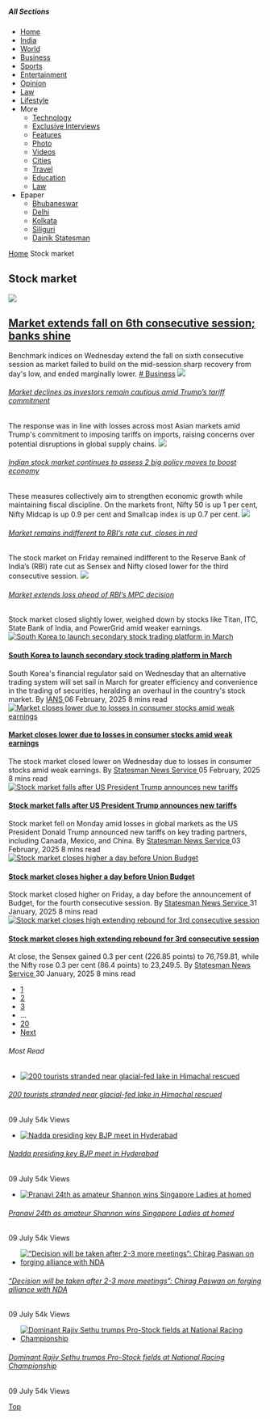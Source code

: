 ##### All Sections
  * [Home](https://www.thestatesman.com/tag/stock-market/page/</>)
  * [India](https://www.thestatesman.com/tag/stock-market/page/</india>)
  * [World](https://www.thestatesman.com/tag/stock-market/page/</world>)
  * [Business](https://www.thestatesman.com/tag/stock-market/page/</business>)
  * [Sports](https://www.thestatesman.com/tag/stock-market/page/</sports>)
  * [Entertainment](https://www.thestatesman.com/tag/stock-market/page/</entertainment>)
  * [Opinion](https://www.thestatesman.com/tag/stock-market/page/</opinion>)
  * [Law](https://www.thestatesman.com/tag/stock-market/page/</law>)
  * [Lifestyle](https://www.thestatesman.com/tag/stock-market/page/</lifestyle>)
  * More 
    * [Technology](https://www.thestatesman.com/tag/stock-market/page/</technology>)
    * [Exclusive Interviews](https://www.thestatesman.com/tag/stock-market/page/</exclusive-interviews>)
    * [ Features](https://www.thestatesman.com/tag/stock-market/page/</features>)
    * [ Photo](https://www.thestatesman.com/tag/stock-market/page/</photo>)
    * [ Videos](https://www.thestatesman.com/tag/stock-market/page/</videogallery>)
    * [ Cities](https://www.thestatesman.com/tag/stock-market/page/</cities>)
    * [ Travel](https://www.thestatesman.com/tag/stock-market/page/</travel>)
    * [ Education](https://www.thestatesman.com/tag/stock-market/page/</education>)
    * [ Law](https://www.thestatesman.com/tag/stock-market/page/</supplements/law>)
  * Epaper
    * [Bhubaneswar](https://www.thestatesman.com/tag/stock-market/page/<https:/epaper.thestatesman.com/t/31575/?s=%20Bhubaneswar%20-The%20Statesman>)
    * [Delhi](https://www.thestatesman.com/tag/stock-market/page/<https:/epaper.thestatesman.com/t/9207/?s=Delhi%20-%20The%20Statesman>)
    * [ Kolkata](https://www.thestatesman.com/tag/stock-market/page/<https:/epaper.thestatesman.com/t/9247/?s=Kolkata%20-%20The%20Statesman>)
    * [ Siliguri](https://www.thestatesman.com/tag/stock-market/page/<https:/epaper.thestatesman.com/t/9248/?s=Siliguri%20-%20The%20Statesman>)
    * [ Dainik Statesman](https://www.thestatesman.com/tag/stock-market/page/<https:/epaper.thestatesman.com/t/9256/?s=Dainik-Statesman>)


[Home](https://www.thestatesman.com/tag/stock-market/page/<index.php>) Stock market 
## Stock market
[ ![](https://www.thestatesman.com/wp-content/uploads/2024/05/Untitled-design-2024-05-28T182814.607.jpg) ](https://www.thestatesman.com/tag/stock-market/page/<https:/www.thestatesman.com/business/market-extends-fall-on-6th-consecutive-session-banks-shine-1503397299.html>)
##  [Market extends fall on 6th consecutive session; banks shine](https://www.thestatesman.com/tag/stock-market/page/<https:/www.thestatesman.com/business/market-extends-fall-on-6th-consecutive-session-banks-shine-1503397299.html>)
Benchmark indices on Wednesday extend the fall on sixth consecutive session as market failed to build on the mid-session sharp recovery from day's low, and ended marginally lower. 
[# Business](https://www.thestatesman.com/tag/stock-market/page/<https:/www.thestatesman.com/business>)
[ ![](https://www.thestatesman.com/wp-content/uploads/2024/07/Untitled-design-2024-07-19T180117.415-jpg.webp) ](https://www.thestatesman.com/tag/stock-market/page/<https:/www.thestatesman.com/india/market-declines-as-investors-remain-cautious-amid-trumps-tariff-commitment-1503396534.html>)
######  [Market declines as investors remain cautious amid Trump’s tariff commitment](https://www.thestatesman.com/tag/stock-market/page/<https:/www.thestatesman.com/india/market-declines-as-investors-remain-cautious-amid-trumps-tariff-commitment-1503396534.html>)
The response was in line with losses across most Asian markets amid Trump's commitment to imposing tariffs on imports, raising concerns over potential disruptions in global supply chains. 
[ ![](https://www.thestatesman.com/wp-content/uploads/2024/05/Untitled-design-2024-05-24T164127.182.jpg) ](https://www.thestatesman.com/tag/stock-market/page/<https:/www.thestatesman.com/business/indian-stock-market-continues-to-assess-2-big-policy-moves-to-boost-economy-1503395675.html>)
######  [Indian stock market continues to assess 2 big policy moves to boost economy](https://www.thestatesman.com/tag/stock-market/page/<https:/www.thestatesman.com/business/indian-stock-market-continues-to-assess-2-big-policy-moves-to-boost-economy-1503395675.html>)
These measures collectively aim to strengthen economic growth while maintaining fiscal discipline. On the markets front, Nifty 50 is up 1 per cent, Nifty Midcap is up 0.9 per cent and Smallcap index is up 0.7 per cent. 
[ ![](https://www.thestatesman.com/wp-content/uploads/2024/04/Untitled-design-2024-04-12T175651.522.jpg) ](https://www.thestatesman.com/tag/stock-market/page/<https:/www.thestatesman.com/cities/market-remains-indifferent-to-rbis-rate-cut-closes-in-red-1503395499.html>)
######  [Market remains indifferent to RBI’s rate cut, closes in red](https://www.thestatesman.com/tag/stock-market/page/<https:/www.thestatesman.com/cities/market-remains-indifferent-to-rbis-rate-cut-closes-in-red-1503395499.html>)
The stock market on Friday remained indifferent to the Reserve Bank of India’s (RBI) rate cut as Sensex and Nifty closed lower for the third consecutive session. 
[ ![](https://www.thestatesman.com/wp-content/uploads/2024/05/Untitled-design-2024-05-24T164127.182.jpg) ](https://www.thestatesman.com/tag/stock-market/page/<https:/www.thestatesman.com/business/market-extends-loss-ahead-of-rbis-mpc-decision-1503395151.html>)
######  [Market extends loss ahead of RBI’s MPC decision](https://www.thestatesman.com/tag/stock-market/page/<https:/www.thestatesman.com/business/market-extends-loss-ahead-of-rbis-mpc-decision-1503395151.html>)
Stock market closed slightly lower, weighed down by stocks like Titan, ITC, State Bank of India, and PowerGrid amid weaker earnings. 
[ ![South Korea to launch secondary stock trading platform in March](https://www.thestatesman.com/wp-content/uploads/2025/02/IMG_9006-png.webp)](https://www.thestatesman.com/tag/stock-market/page/<https:/www.thestatesman.com/business/south-korea-to-launch-secondary-stock-trading-platform-in-march-1503394844.html>)
####  [South Korea to launch secondary stock trading platform in March](https://www.thestatesman.com/tag/stock-market/page/<https:/www.thestatesman.com/business/south-korea-to-launch-secondary-stock-trading-platform-in-march-1503394844.html>)
South Korea's financial regulator said on Wednesday that an alternative trading system will set sail in March for greater efficiency and convenience in the trading of securities, heralding an overhaul in the country's stock market. 
By [ IANS ](https://www.thestatesman.com/tag/stock-market/page/<https:/www.thestatesman.com/author/iansthestatesman-com>)
06 February, 2025 8 mins read
[ ![Market closes lower due to losses in consumer stocks amid weak earnings](https://www.thestatesman.com/wp-content/uploads/2024/05/Untitled-design-2024-05-28T182814.607.jpg)](https://www.thestatesman.com/tag/stock-market/page/<https:/www.thestatesman.com/business/market-closes-lower-due-to-losses-in-consumer-stocks-amid-weak-earnings-1503394702.html>)
####  [Market closes lower due to losses in consumer stocks amid weak earnings](https://www.thestatesman.com/tag/stock-market/page/<https:/www.thestatesman.com/business/market-closes-lower-due-to-losses-in-consumer-stocks-amid-weak-earnings-1503394702.html>)
The stock market closed lower on Wednesday due to losses in consumer stocks amid weak earnings. 
By [ Statesman News Service ](https://www.thestatesman.com/tag/stock-market/page/<https:/www.thestatesman.com/author/authorthestatesman-com>)
05 February, 2025 8 mins read
[ ![Stock market falls after US President Trump announces new tariffs](https://www.thestatesman.com/wp-content/uploads/2021/10/b147a57ddd7c5871e5ea5604cf9fa152.jpg)](https://www.thestatesman.com/tag/stock-market/page/<https:/www.thestatesman.com/business/stock-market-falls-after-us-president-trump-announces-new-tariffs-1503393875.html>)
####  [Stock market falls after US President Trump announces new tariffs](https://www.thestatesman.com/tag/stock-market/page/<https:/www.thestatesman.com/business/stock-market-falls-after-us-president-trump-announces-new-tariffs-1503393875.html>)
Stock market fell on Monday amid losses in global markets as the US President Donald Trump announced new tariffs on key trading partners, including Canada, Mexico, and China. 
By [ Statesman News Service ](https://www.thestatesman.com/tag/stock-market/page/<https:/www.thestatesman.com/author/authorthestatesman-com>)
03 February, 2025 8 mins read
[ ![Stock market closes higher a day before Union Budget](https://www.thestatesman.com/wp-content/uploads/2022/08/iStock-900144946.jpg)](https://www.thestatesman.com/tag/stock-market/page/<https:/www.thestatesman.com/business/stock-market-closes-higher-a-day-before-union-budget-1503392879.html>)
####  [Stock market closes higher a day before Union Budget](https://www.thestatesman.com/tag/stock-market/page/<https:/www.thestatesman.com/business/stock-market-closes-higher-a-day-before-union-budget-1503392879.html>)
Stock market closed higher on Friday, a day before the announcement of Budget, for the fourth consecutive session. 
By [ Statesman News Service ](https://www.thestatesman.com/tag/stock-market/page/<https:/www.thestatesman.com/author/authorthestatesman-com>)
31 January, 2025 8 mins read
[ ![Stock market closes high extending rebound for 3rd consecutive session](https://www.thestatesman.com/wp-content/uploads/2025/01/Sensex-today-jpg.webp)](https://www.thestatesman.com/tag/stock-market/page/<https:/www.thestatesman.com/business/stock-market-closes-high-extending-rebound-for-3rd-consecutive-session-1503392505.html>)
####  [Stock market closes high extending rebound for 3rd consecutive session](https://www.thestatesman.com/tag/stock-market/page/<https:/www.thestatesman.com/business/stock-market-closes-high-extending-rebound-for-3rd-consecutive-session-1503392505.html>)
At close, the Sensex gained 0.3 per cent (226.85 points) to 76,759.81, while the Nifty rose 0.3 per cent (86.4 points) to 23,249.5. 
By [ Statesman News Service ](https://www.thestatesman.com/tag/stock-market/page/<https:/www.thestatesman.com/author/authorthestatesman-com>)
30 January, 2025 8 mins read
  * [1](https://www.thestatesman.com/tag/stock-market/page/<https:/www.thestatesman.com/tag/stock-market>)
  * [2](https://www.thestatesman.com/tag/stock-market/page/<https:/www.thestatesman.com/tag/stock-market/page/2>)
  * [3](https://www.thestatesman.com/tag/stock-market/page/<https:/www.thestatesman.com/tag/stock-market/page/3>)
  * …
  * [20](https://www.thestatesman.com/tag/stock-market/page/<https:/www.thestatesman.com/tag/stock-market/page/20>)
  * [Next](https://www.thestatesman.com/tag/stock-market/page/<https:/www.thestatesman.com/tag/stock-market/page/2>)


######  Most Read
  * [ ![200 tourists stranded near glacial-fed lake in Himachal rescued](https://www.thestatesman.com/wp-content/uploads/2018/07/Spiti.jpg) ](https://www.thestatesman.com/tag/stock-market/page/<https:/www.thestatesman.com/india/200-tourists-stranded-near-glacial-fed-lake-in-himachal-rescued-1503198620.html>)
######  [200 tourists stranded near glacial-fed lake in Himachal rescued](https://www.thestatesman.com/tag/stock-market/page/<https:/www.thestatesman.com/india/200-tourists-stranded-near-glacial-fed-lake-in-himachal-rescued-1503198620.html>)
09 July 54k Views
  * [ ![Nadda presiding key BJP meet in Hyderabad](https://www.thestatesman.com/wp-content/uploads/2023/07/IMG_4076.png) ](https://www.thestatesman.com/tag/stock-market/page/<https:/www.thestatesman.com/india/nadda-presiding-key-bjp-meet-in-hyderabad-1503198600.html>)
######  [Nadda presiding key BJP meet in Hyderabad](https://www.thestatesman.com/tag/stock-market/page/<https:/www.thestatesman.com/india/nadda-presiding-key-bjp-meet-in-hyderabad-1503198600.html>)
09 July 54k Views
  * [ ![Pranavi 24th as amateur Shannon wins Singapore Ladies at homed](https://www.thestatesman.com/wp-content/uploads/2023/07/Statesman-20-1.jpg) ](https://www.thestatesman.com/tag/stock-market/page/<https:/www.thestatesman.com/sports/pranavi-24th-as-amateur-shannon-wins-singapore-ladies-at-homed-1503198614.html>)
######  [Pranavi 24th as amateur Shannon wins Singapore Ladies at homed](https://www.thestatesman.com/tag/stock-market/page/<https:/www.thestatesman.com/sports/pranavi-24th-as-amateur-shannon-wins-singapore-ladies-at-homed-1503198614.html>)
09 July 54k Views
  * [ ![“Decision will be taken after 2-3 more meetings”: Chirag Paswan on forging alliance with NDA](https://www.thestatesman.com/wp-content/uploads/2023/07/IMG_4081.jpeg) ](https://www.thestatesman.com/tag/stock-market/page/<https:/www.thestatesman.com/india/decision-will-be-taken-after-2-3-more-meetings-chirag-paswan-on-forging-alliance-with-nda-1503198628.html>)
######  [“Decision will be taken after 2-3 more meetings”: Chirag Paswan on forging alliance with NDA](https://www.thestatesman.com/tag/stock-market/page/<https:/www.thestatesman.com/india/decision-will-be-taken-after-2-3-more-meetings-chirag-paswan-on-forging-alliance-with-nda-1503198628.html>)
09 July 54k Views
  * [ ![Dominant Rajiv Sethu trumps Pro-Stock fields at National Racing Championship](https://www.thestatesman.com/wp-content/uploads/2023/07/Statesman-19-1.jpg) ](https://www.thestatesman.com/tag/stock-market/page/<https:/www.thestatesman.com/sports/dominant-rajiv-sethu-trumps-pro-stock-fields-at-national-racing-championship-1503198603.html>)
######  [Dominant Rajiv Sethu trumps Pro-Stock fields at National Racing Championship](https://www.thestatesman.com/tag/stock-market/page/<https:/www.thestatesman.com/sports/dominant-rajiv-sethu-trumps-pro-stock-fields-at-national-racing-championship-1503198603.html>)
09 July 54k Views


[Top](https://www.thestatesman.com/tag/stock-market/page/<#top>)
